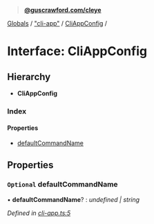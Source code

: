 > **[@guscrawford.com/cleye](../README.md)**

[Globals](../globals.md) / ["cli-app"](../modules/_cli_app_.md) / [CliAppConfig](_cli_app_.cliappconfig.md) /

# Interface: CliAppConfig

## Hierarchy

* **CliAppConfig**

### Index

#### Properties

* [defaultCommandName](_cli_app_.cliappconfig.md#optional-defaultcommandname)

## Properties

### `Optional` defaultCommandName

• **defaultCommandName**? : *undefined | string*

*Defined in [cli-app.ts:5](https://github.com/guscrawford-com/cleye/blob/c919695/src/cli-app.ts#L5)*